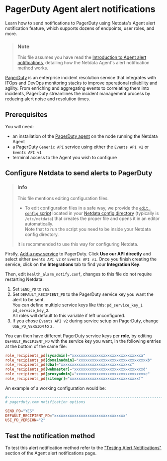 # PagerDuty Agent alert notifications

Learn how to send notifications to PagerDuty using Netdata's Agent alert notification feature, which supports dozens of endpoints, user roles, and more.

> ### Note
>
> This file assumes you have read the [Introduction to Agent alert notifications](https://github.com/netdata/netdata/blob/master/health/notifications/README.md), detailing how the Netdata Agent's alert notification method works.

[PagerDuty](https://www.pagerduty.com/company/) is an enterprise incident resolution service that integrates with ITOps
and DevOps monitoring stacks to improve operational reliability and agility. From enriching and aggregating events to
correlating them into incidents, PagerDuty streamlines the incident management process by reducing alert noise and
resolution times.

## Prerequisites

You will need:

- an installation of the [PagerDuty agent](https://www.pagerduty.com/docs/guides/agent-install-guide/) on the node running the Netdata Agent
- a PagerDuty `Generic API` service using either the `Events API v2` or `Events API v1`
- terminal access to the Agent you wish to configure

## Configure Netdata to send alerts to PagerDuty

> ### Info
>
> This file mentions editing configuration files.  
>
> - To edit configuration files in a safe way, we provide the [`edit config` script](https://github.com/netdata/netdata/blob/master/docs/configure/nodes.md#use-edit-config-to-edit-configuration-files) located in your [Netdata config directory](https://github.com/netdata/netdata/blob/master/docs/configure/nodes.md#the-netdata-config-directory) (typically is `/etc/netdata`) that creates the proper file and opens it in an editor automatically.  
> Note that to run the script you need to be inside your Netdata config directory.
>
> It is recommended to use this way for configuring Netdata.

Firstly, [Add a new service](https://support.pagerduty.com/docs/services-and-integrations#section-configuring-services-and-integrations)
to PagerDuty. Click **Use our API directly** and select either `Events API v2` or `Events API v1`. Once you finish
creating the service, click on the **Integrations** tab to find your **Integration Key**.

Then, edit `health_alarm_notify.conf`, changes to this file do not require restarting Netdata:

1. Set `SEND_PD` to `YES`.
2. Set `DEFAULT_RECIPIENT_PD` to the PagerDuty service key you want the alert to be sent.  
   You can define multiple service keys like this: `pd_service_key_1 pd_service_key_2`.  
   All roles will default to this variable if left unconfigured.
3. If you chose `Events API v2` during service setup on PagerDuty, change `USE_PD_VERSION` to `2`.

You can then have different PagerDuty service keys per **role**, by editing `DEFAULT_RECIPIENT_PD` with the service key you want, in the following entries at the bottom of the same file:

```conf
role_recipients_pd[sysadmin]="xxxxxxxxxxxxxxxxxxxxxxxxxxxxxxxa"
role_recipients_pd[domainadmin]="xxxxxxxxxxxxxxxxxxxxxxxxxxxxxxxb"
role_recipients_pd[dba]="xxxxxxxxxxxxxxxxxxxxxxxxxxxxxxxc"
role_recipients_pd[webmaster]="xxxxxxxxxxxxxxxxxxxxxxxxxxxxxxxd"
role_recipients_pd[proxyadmin]="xxxxxxxxxxxxxxxxxxxxxxxxxxxxxxxe"
role_recipients_pd[sitemgr]="xxxxxxxxxxxxxxxxxxxxxxxxxxxxxxxf"
```

An example of a working configuration would be:

```conf
#------------------------------------------------------------------------------
# pagerduty.com notification options

SEND_PD="YES"
DEFAULT_RECIPIENT_PD="xxxxxxxxxxxxxxxxxxxxxxxxxxxxxxxx"
USE_PD_VERSION="2"
```

## Test the notification method

To test this alert notification method refer to the ["Testing Alert Notifications"](https://github.com/netdata/netdata/blob/master/health/notifications/README.md#testing-alert-notifications) section of the Agent alert notifications page.
